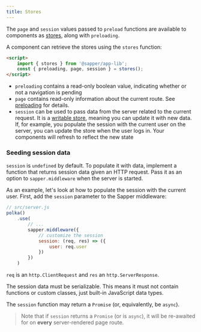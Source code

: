 ```yaml
---
title: Stores
---
```


The `page` and `session` values passed to `preload` functions are available to components as [stores](https://svelte.dev/tutorial/writable-stores), along with `preloading`.

A component can retrieve the stores using the `stores` function:

```html
<script>
	import { stores } from '@sapper/app-lib';
	const { preloading, page, session } = stores();
</script>
```

* `preloading` contains a read-only boolean value, indicating whether or not a navigation is pending
* `page` contains read-only information about the current route. See [preloading](docs#Arguments) for details.
* `session` can be used to pass data from the server related to the current request. It is a [writable store](https://svelte.dev/tutorial/writable-stores), meaning you can update it with new data. If, for example, you populate the session with the current user on the server, you can update the store when the user logs in. Your components will refresh to reflect the new state


### Seeding session data

`session` is `undefined` by default. To populate it with data, implement a function that returns session data given an HTTP request. Pass it as an option to `sapper.middleware` when the server is started.

As an example, let's look at how to populate the session with the current user. First, add the `session` parameter to the Sapper middleware:

```js
// src/server.js
polka()
	.use(
		// ...
		sapper.middleware({
			// customize the session
			session: (req, res) => ({
				user: req.user
			})
		})
	)
```

`req` is an `http.ClientRequest` and `res` an `http.ServerResponse`.

The session data must be serializable. This means it must not contain functions or custom classes, just built-in JavaScript data types.

The `session` function may return a `Promise` (or, equivalently, be `async`).

> Note that if `session` returns a `Promise` (or is `async`), it will be re-awaited for on **every** server-rendered page route.

